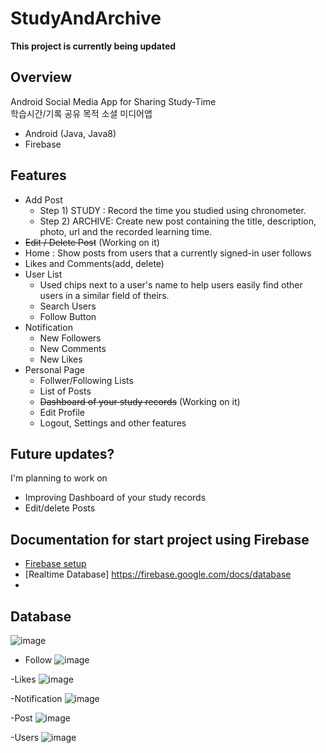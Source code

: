# StudyAndArchive
**This project is currently being updated**
## Overview
Android Social Media App for Sharing Study-Time <br>
학습시간/기록 공유 목적 소셜 미디어앱
- Android (Java, Java8)
- Firebase

## Features
- Add Post <br>
  + Step 1) STUDY : Record the time you studied using chronometer. <br>
  + Step 2) ARCHIVE: Create new post containing the title, description, photo, url and the recorded learning time.<br>
- ~~Edit / Delete Post~~  (Working on it)
- Home : Show posts from users that a currently signed-in user follows
- Likes and Comments(add, delete)
- User List <br>
  + Used chips next to a user's name to help users easily find other users in a similar field of theirs.
  + Search Users
  + Follow Button
- Notification
  + New Followers
  + New Comments
  + New Likes
- Personal Page
  + Follwer/Following Lists
  + List of Posts
  + ~~Dashboard of your study records~~ (Working on it)
  + Edit Profile
  + Logout, Settings and other features
  
 ## Future updates? <br>
 I'm planning to work on 
 - Improving Dashboard of your study records
 - Edit/delete Posts

## Documentation for start project using Firebase
* [Firebase setup](https://firebase.google.com/docs/android/setup)
* [Realtime Database] https://firebase.google.com/docs/database
* 


## Database
![image](https://user-images.githubusercontent.com/63157395/99914223-42182400-2d3f-11eb-8fb2-0bb08661a1db.png)

- Follow
![image](https://user-images.githubusercontent.com/63157395/99914239-55c38a80-2d3f-11eb-807d-690d628aeec0.png)

-Likes
![image](https://user-images.githubusercontent.com/63157395/99914249-61af4c80-2d3f-11eb-8b3e-c220b95ac485.png)

-Notification
![image](https://user-images.githubusercontent.com/63157395/99914265-77247680-2d3f-11eb-855a-984b6ed035ce.png)

-Post
![image](https://user-images.githubusercontent.com/63157395/99914278-90c5be00-2d3f-11eb-9e4b-7e98a9e666a9.png)

-Users
![image](https://user-images.githubusercontent.com/63157395/99914283-a2a76100-2d3f-11eb-995a-9b33f7d2d408.png)




